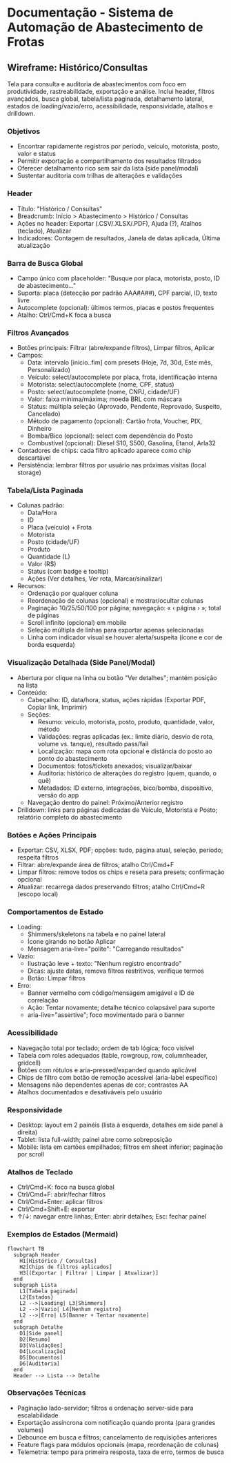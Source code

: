 # Documentação - Sistema de Automação de Abastecimento de Frotas

## Wireframe: Histórico/Consultas
Tela para consulta e auditoria de abastecimentos com foco em produtividade, rastreabilidade, exportação e análise. Inclui header, filtros avançados, busca global, tabela/lista paginada, detalhamento lateral, estados de loading/vazio/erro, acessibilidade, responsividade, atalhos e drilldown.

### Objetivos
- Encontrar rapidamente registros por período, veículo, motorista, posto, valor e status
- Permitir exportação e compartilhamento dos resultados filtrados
- Oferecer detalhamento rico sem sair da lista (side panel/modal)
- Sustentar auditoria com trilhas de alterações e validações

### Header
- Título: "Histórico / Consultas"
- Breadcrumb: Início > Abastecimento > Histórico / Consultas
- Ações no header: Exportar (.CSV/.XLSX/.PDF), Ajuda (?), Atalhos (teclado), Atualizar
- Indicadores: Contagem de resultados, Janela de datas aplicada, Última atualização

### Barra de Busca Global
- Campo único com placeholder: "Busque por placa, motorista, posto, ID de abastecimento..."
- Suporta: placa (detecção por padrão AAA#A##), CPF parcial, ID, texto livre
- Autocomplete (opcional): últimos termos, placas e postos frequentes
- Atalho: Ctrl/Cmd+K foca a busca

### Filtros Avançados
- Botões principais: Filtrar (abre/expande filtros), Limpar filtros, Aplicar
- Campos:
  - Data: intervalo [início..fim] com presets (Hoje, 7d, 30d, Este mês, Personalizado)
  - Veículo: select/autocomplete por placa, frota, identificação interna
  - Motorista: select/autocomplete (nome, CPF, status)
  - Posto: select/autocomplete (nome, CNPJ, cidade/UF)
  - Valor: faixa mínima/máxima; moeda BRL com máscara
  - Status: múltipla seleção (Aprovado, Pendente, Reprovado, Suspeito, Cancelado)
  - Método de pagamento (opcional): Cartão frota, Voucher, PIX, Dinheiro
  - Bomba/Bico (opcional): select com dependência do Posto
  - Combustível (opcional): Diesel S10, S500, Gasolina, Etanol, Arla32
- Contadores de chips: cada filtro aplicado aparece como chip descartável
- Persistência: lembrar filtros por usuário nas próximas visitas (local storage)

### Tabela/Lista Paginada
- Colunas padrão:
  - Data/Hora
  - ID
  - Placa (veículo) + Frota
  - Motorista
  - Posto (cidade/UF)
  - Produto
  - Quantidade (L)
  - Valor (R$)
  - Status (com badge e tooltip)
  - Ações (Ver detalhes, Ver rota, Marcar/sinalizar)
- Recursos:
  - Ordenação por qualquer coluna
  - Reordenação de colunas (opcional) e mostrar/ocultar colunas
  - Paginação 10/25/50/100 por página; navegação: « ‹ página › »; total de páginas
  - Scroll infinito (opcional) em mobile
  - Seleção múltipla de linhas para exportar apenas selecionadas
  - Linha com indicador visual se houver alerta/suspeita (ícone e cor de borda esquerda)

### Visualização Detalhada (Side Panel/Modal)
- Abertura por clique na linha ou botão "Ver detalhes"; mantém posição na lista
- Conteúdo:
  - Cabeçalho: ID, data/hora, status, ações rápidas (Exportar PDF, Copiar link, Imprimir)
  - Seções:
    - Resumo: veículo, motorista, posto, produto, quantidade, valor, método
    - Validações: regras aplicadas (ex.: limite diário, desvio de rota, volume vs. tanque), resultado pass/fail
    - Localização: mapa com rota opcional e distância do posto ao ponto do abastecimento
    - Documentos: fotos/tickets anexados; visualizar/baixar
    - Auditoria: histórico de alterações do registro (quem, quando, o quê)
    - Metadados: ID externo, integrações, bico/bomba, dispositivo, versão do app
  - Navegação dentro do painel: Próximo/Anterior registro
- Drilldown: links para páginas dedicadas de Veículo, Motorista e Posto; relatório completo do abastecimento

### Botões e Ações Principais
- Exportar: CSV, XLSX, PDF; opções: tudo, página atual, seleção, período; respeita filtros
- Filtrar: abre/expande área de filtros; atalho Ctrl/Cmd+F
- Limpar filtros: remove todos os chips e reseta para presets; confirmação opcional
- Atualizar: recarrega dados preservando filtros; atalho Ctrl/Cmd+R (escopo local)

### Comportamentos de Estado
- Loading:
  - Shimmers/skeletons na tabela e no painel lateral
  - Ícone girando no botão Aplicar
  - Mensagem aria-live="polite": "Carregando resultados"
- Vazio:
  - Ilustração leve + texto: "Nenhum registro encontrado"
  - Dicas: ajuste datas, remova filtros restritivos, verifique termos
  - Botão: Limpar filtros
- Erro:
  - Banner vermelho com código/mensagem amigável e ID de correlação
  - Ação: Tentar novamente; detalhe técnico colapsável para suporte
  - aria-live="assertive"; foco movimentado para o banner

### Acessibilidade
- Navegação total por teclado; ordem de tab lógica; foco visível
- Tabela com roles adequados (table, rowgroup, row, columnheader, gridcell)
- Botões com rótulos e aria-pressed/expanded quando aplicável
- Chips de filtro com botão de remoção acessível (aria-label específico)
- Mensagens não dependentes apenas de cor; contrastes AA
- Atalhos documentados e desativáveis pelo usuário

### Responsividade
- Desktop: layout em 2 painéis (lista à esquerda, detalhes em side panel à direita)
- Tablet: lista full-width; painel abre como sobreposição
- Mobile: lista em cartões empilhados; filtros em sheet inferior; paginação por scroll

### Atalhos de Teclado
- Ctrl/Cmd+K: foco na busca global
- Ctrl/Cmd+F: abrir/fechar filtros
- Ctrl/Cmd+Enter: aplicar filtros
- Ctrl/Cmd+Shift+E: exportar
- ↑/↓: navegar entre linhas; Enter: abrir detalhes; Esc: fechar painel

### Exemplos de Estados (Mermaid)
```mermaid
flowchart TB
  subgraph Header
    H1[Histórico / Consultas]
    H2[Chips de filtros aplicados]
    H3[(Exportar | Filtrar | Limpar | Atualizar)]
  end
  subgraph Lista
    L1[Tabela paginada]
    L2{Estados}
    L2 -->|Loading| L3[Shimmers]
    L2 -->|Vazio| L4[Nenhum registro]
    L2 -->|Erro| L5[Banner + Tentar novamente]
  end
  subgraph Detalhe
    D1[Side panel]
    D2[Resumo]
    D3[Validações]
    D4[Localização]
    D5[Documentos]
    D6[Auditoria]
  end
  Header --> Lista --> Detalhe
```

### Observações Técnicas
- Paginação lado-servidor; filtros e ordenação server-side para escalabilidade
- Exportação assíncrona com notificação quando pronta (para grandes volumes)
- Debounce em busca e filtros; cancelamento de requisições anteriores
- Feature flags para módulos opcionais (mapa, reordenação de colunas)
- Telemetria: tempo para primeira resposta, taxa de erro, termos de busca

